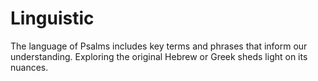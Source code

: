 # Linguistic

The language of Psalms includes key terms and phrases that inform our understanding. Exploring the original Hebrew or Greek sheds light on its nuances.

